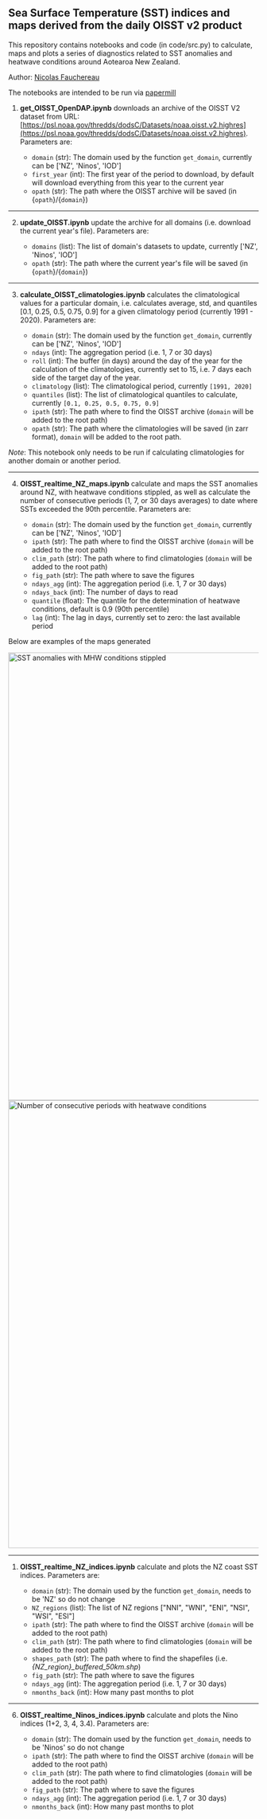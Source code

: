## Sea Surface Temperature (SST) indices and maps derived from the daily OISST v2 product 

This repository contains notebooks and code (in code/src.py) to calculate, maps and plots a series 
of diagnostics related to SST anomalies and heatwave conditions around Aotearoa New Zealand.

Author: [Nicolas Fauchereau](mailto:Nicolas.Fauchereau@niwa.co.nz)

The notebooks are intended to be run via [papermill](https://papermill.readthedocs.io/)

 1) **get_OISST_OpenDAP.ipynb** downloads an archive of the OISST V2 dataset from URL: [https://psl.noaa.gov/thredds/dodsC/Datasets/noaa.oisst.v2.highres](https://psl.noaa.gov/thredds/dodsC/Datasets/noaa.oisst.v2.highres). Parameters are: 

    - `domain` (str): The domain used by the function `get_domain`, currently can be ['NZ', 'Ninos', 'IOD']
    - `first_year` (int): The first year of the period to download, by default will download everything from this year to the current year
    - `opath` (str): The path where the OISST archive will be saved (in {`opath`}/{`domain`})        
  
<hr>

2) **update_OISST.ipynb** update the archive for all domains (i.e. download the current year's file). Parameters are: 

    - `domains` (list): The list of domain's datasets to update, currently ['NZ', 'Ninos', 'IOD']
    - `opath` (str): The path where the current year's file will be saved (in {`opath`}/{`domain`})          

<hr>

3) **calculate_OISST_climatologies.ipynb** calculates the climatological values for a particular domain, i.e. calculates average, std, and quantiles [0.1, 0.25, 0.5, 0.75, 0.9] for a given climatology period (currently 1991 - 2020). Parameters are: 

    - `domain` (str): The domain used by the function `get_domain`, currently can be ['NZ', 'Ninos', 'IOD']
    - `ndays` (int): The aggregation period (i.e. 1, 7 or 30 days)
    - `roll` (int): The buffer (in days) around the day of the year for the calculation of the climatologies, currently set to 15, i.e. 7 days each side of the target day of the year. 
    - `climatology` (list): The climatological period, currently `[1991, 2020]`
    - `quantiles` (list): The list of climatological quantiles to calculate, currently `[0.1, 0.25, 0.5, 0.75, 0.9]`
    - `ipath` (str): The path where to find the OISST archive (`domain` will be added to the root path)
    - `opath` (str): The path where the climatologies will be saved (in zarr format), `domain` will be added to the root path. 

*Note*: This notebook only needs to be run if calculating climatologies for another domain or another period.     

<hr>

4) **OISST_realtime_NZ_maps.ipynb** calculate and maps the SST anomalies around NZ, with heatwave conditions stippled, as well as calculate the number of consecutive periods (1, 7, or 30 days averages) to date where SSTs exceeded the 90th percentile. Parameters are: 

    - `domain` (str): The domain used by the function `get_domain`, currently can be ['NZ', 'Ninos', 'IOD']
    - `ipath` (str): The path where to find the OISST archive (`domain` will be added to the root path)
    - `clim_path` (str): The path where to find climatologies (`domain` will be added to the root path)
    - `fig_path` (str): The path where to save the figures
    - `ndays_agg` (int): The aggregation period (i.e. 1, 7 or 30 days)
    - `ndays_back` (int): The number of days to read
    - `quantile` (float): The quantile for the determination of heatwave conditions, default is 0.9 (90th percentile)
    - `lag` (int): The lag in days, currently set to zero: the last available period  

Below are examples of the maps generated

<img src="https://github.com/nicolasfauchereau/OISST_indices/blob/main/figures/combo_images_anoms.png" alt="SST anomalies with MHW conditions stippled" title="SST anomalies with MHW conditions stippled" width="900"/>

<img src="https://github.com/nicolasfauchereau/OISST_indices/blob/main/figures/combo_images_heatwave_days.png" alt="Number of consecutive periods with heatwave conditions" title="Number of consecutive periods with heatwave conditions" width="900"/>


<hr>

1) **OISST_realtime_NZ_indices.ipynb** calculate and plots the NZ coast SST indices. Parameters are: 

    - `domain` (str): The domain used by the function `get_domain`, needs to be 'NZ' so do not change
    - `NZ_regions` (list): The list of NZ regions ["NNI", "WNI", "ENI", "NSI", "WSI", "ESI"]
    - `ipath` (str): The path where to find the OISST archive (`domain` will be added to the root path)
    - `clim_path` (str): The path where to find climatologies (`domain` will be added to the root path)
    - `shapes_path` (str): The path where to find the shapefiles (i.e. *{NZ_region}_buffered_50km.shp*)
    - `fig_path` (str): The path where to save the figures
    - `ndays_agg` (int): The aggregation period (i.e. 1, 7 or 30 days)
    - `nmonths_back` (int): How many past months to plot

<hr>

6) **OISST_realtime_Ninos_indices.ipynb** calculate and plots the Nino indices (1+2, 3, 4, 3.4). Parameters are: 

    - `domain` (str): The domain used by the function `get_domain`, needs to be 'Ninos' so do not change
    - `ipath` (str): The path where to find the OISST archive (`domain` will be added to the root path)
    - `clim_path` (str): The path where to find climatologies (`domain` will be added to the root path)
    - `fig_path` (str): The path where to save the figures
    - `ndays_agg` (int): The aggregation period (i.e. 1, 7 or 30 days)
    - `nmonths_back` (int): How many past months to plot








